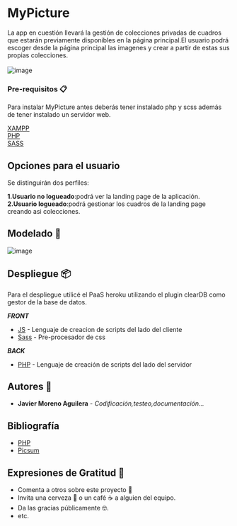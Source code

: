 # MyPicture
La app en cuestión llevará la gestión de colecciones privadas de cuadros que estarán previamente disponibles en la página principal.El usuario podrá escoger desde la página principal las imagenes y crear a partir de estas sus propias colecciones. \
\
![image](https://user-images.githubusercontent.com/55782974/175763042-c6a754b1-4d32-4e92-a4c7-130e84c74c52.png)

### Pre-requisitos 📋

Para instalar MyPicture antes deberás tener instalado php y scss además de tener instalado un servidor web.

[XAMPP](https://www.apachefriends.org/es/index.html) \
[PHP](https://www.php.net/manual/es/install.php) \
[SASS](https://sass-lang.com/) 

## Opciones para el usuario
Se distinguirán dos perfiles:

**1.Usuario no logueado**:podrá ver la landing page de la aplicación.
**2.Usuario logueado**:podrá gestionar los cuadros de la landing page creando asi colecciones.

## Modelado 📄
![image](https://user-images.githubusercontent.com/55782974/175762754-7268e2c8-9ecc-4a81-9b53-f67d26d55dc9.png)

## Despliegue 📦
Para el despliegue utilicé el PaaS heroku utilizando el plugin clearDB como gestor de la base de datos.


**_FRONT_**

* [JS](https://developer.mozilla.org/es/docs/Web/JavaScript) - Lenguaje de creacion de scripts del lado del cliente
* [Sass](https://sass-lang.com/) - Pre-procesador de css

**_BACK_**

* [PHP](https://www.php.net/) - Lenguaje de creación de scripts del lado del servidor

## Autores 📌

* **Javier Moreno Aguilera** - *Codificación,testeo,documentación...* 

## Bibliografía
* [PHP](https://www.php.net/)
* [Picsum](https://picsum.photos/)

## Expresiones de Gratitud 🎁

* Comenta a otros sobre este proyecto 📢
* Invita una cerveza 🍺 o un café ☕ a alguien del equipo. 
* Da las gracias públicamente 🤓.
* etc.

